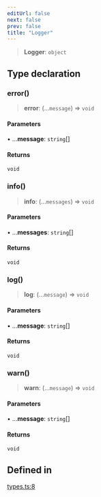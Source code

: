 ```yaml
---
editUrl: false
next: false
prev: false
title: "Logger"
---
```


> **Logger**: `object`

## Type declaration

### error()

> **error**: (...`message`) => `void`

#### Parameters

• ...**message**: `string`[]

#### Returns

`void`

### info()

> **info**: (...`messages`) => `void`

#### Parameters

• ...**messages**: `string`[]

#### Returns

`void`

### log()

> **log**: (...`message`) => `void`

#### Parameters

• ...**message**: `string`[]

#### Returns

`void`

### warn()

> **warn**: (...`message`) => `void`

#### Parameters

• ...**message**: `string`[]

#### Returns

`void`

## Defined in

[types.ts:8](https://github.com/qbzzt/tevm-monorepo/blob/main/bundler-packages/resolutions/src/types.ts#L8)
